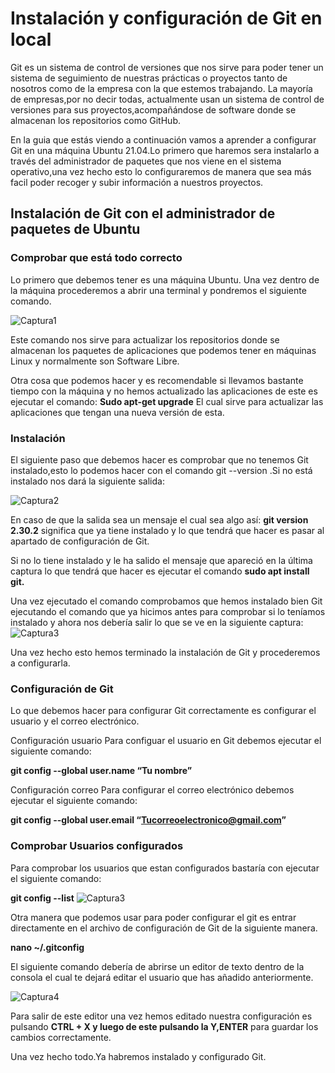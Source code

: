 # Instalación y configuración de Git en local


Git es un sistema de control de versiones que nos sirve para poder tener un sistema de seguimiento de nuestras prácticas o proyectos tanto de nosotros como de la empresa con la que estemos trabajando.
La mayoría de empresas,por no decir todas, actualmente usan un sistema de control de versiones para sus proyectos,acompañándose de software donde se almacenan los repositorios como GitHub.

En la guia que estás viendo a continuación vamos a aprender a configurar Git en una máquina Ubuntu 21.04.Lo primero que haremos sera instalarlo a través del administrador de paquetes que nos viene en el sistema operativo,una vez hecho esto lo configuraremos de manera que sea más facil poder recoger y subir información a nuestros proyectos.


## Instalación de Git con el administrador de paquetes de Ubuntu


### Comprobar que está todo correcto
Lo primero que debemos tener es una máquina Ubuntu.
Una vez dentro de la máquina procederemos a abrir una terminal y pondremos el siguiente comando.

![Captura1](https://media.discordapp.net/attachments/889884555736121365/890656207675719740/unknown.png)

Este comando nos sirve para actualizar los repositorios donde se almacenan los paquetes de aplicaciones que podemos tener en máquinas Linux y normalmente son Software Libre.

Otra cosa que podemos hacer y es recomendable si llevamos bastante tiempo con la máquina y no hemos actualizado las aplicaciones de este es ejecutar el comando:
**Sudo apt-get upgrade**
El cual sirve para actualizar las aplicaciones que tengan una nueva versión de esta.


### Instalación

El siguiente paso que debemos hacer es comprobar que no tenemos Git instalado,esto lo podemos hacer con el comando git --version .Si no está instalado nos dará la siguiente salida:


![Captura2](https://media.discordapp.net/attachments/889884555736121365/890656251959201792/unknown.png)

En caso de que la salida sea un mensaje el cual sea algo así: **git version 2.30.2**
significa que ya tiene instalado y lo que tendrá que hacer es pasar al apartado de configuración de Git.

Si no lo tiene instalado y le ha salido el mensaje que apareció en la última captura lo que tendrá que hacer es ejecutar el comando **sudo apt install git.**

Una vez ejecutado el comando comprobamos que hemos instalado bien Git ejecutando el comando que ya hicimos antes para comprobar si lo teníamos instalado y ahora nos debería salir lo que se ve en la siguiente captura:
![Captura3](https://media.discordapp.net/attachments/889884555736121365/890656294866911232/unknown.png)

Una vez hecho esto hemos terminado la instalación de Git y procederemos a configurarla.


### Configuración de Git
Lo que debemos hacer para configurar Git correctamente es configurar el usuario y el correo electrónico.


Configuración usuario
Para configuar el  usuario en Git debemos ejecutar el siguiente comando:


**git config --global user.name “Tu nombre”**

Configuración correo
Para configurar el correo electrónico debemos ejecutar el siguiente comando:


**git config --global user.email “Tucorreoelectronico@gmail.com”**

### Comprobar Usuarios configurados
Para comprobar los usuarios que estan configurados bastaría con ejecutar el siguiente comando:

**git config --list**
![Captura3](https://media.discordapp.net/attachments/889884555736121365/890656340899430400/unknown.png)


Otra manera que podemos usar para poder configurar el git es entrar directamente en el archivo de configuración de Git de la siguiente manera.

**nano ~/.gitconfig**


El siguiente comando debería de abrirse un editor de texto dentro de la consola el cual te dejará editar el usuario que has añadido anteriormente.

![Captura4](https://media.discordapp.net/attachments/889884555736121365/890656395161124884/unknown.png)

Para salir de este editor una vez hemos editado nuestra configuración es pulsando **CTRL + X y luego de este pulsando la Y,ENTER** para guardar los cambios correctamente.

Una vez hecho todo.Ya habremos instalado y configurado Git.
